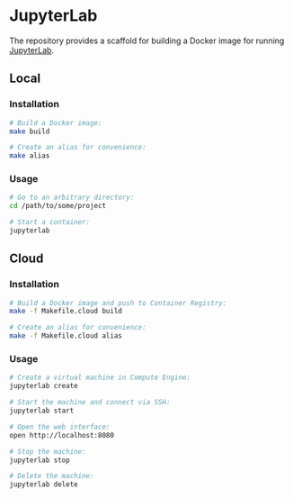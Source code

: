 # JupyterLab

The repository provides a scaffold for building a Docker image for running
[JupyterLab].

## Local

### Installation

```sh
# Build a Docker image:
make build

# Create an alias for convenience:
make alias
```

### Usage

```sh
# Go to an arbitrary directory:
cd /path/to/some/project

# Start a container:
jupyterlab
```

## Cloud

### Installation

```sh
# Build a Docker image and push to Container Registry:
make -f Makefile.cloud build

# Create an alias for convenience:
make -f Makefile.cloud alias
```

### Usage

```sh
# Create a virtual machine in Compute Engine:
jupyterlab create

# Start the machine and connect via SSH:
jupyterlab start

# Open the web interface:
open http://localhost:8080

# Stop the machine:
jupyterlab stop

# Delete the machine:
jupyterlab delete
```

[JupyterLab]: https://github.com/jupyterlab/jupyterlab
